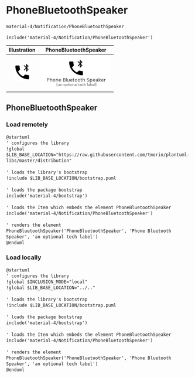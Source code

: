 # PhoneBluetoothSpeaker


```text
material-4/Notification/PhoneBluetoothSpeaker
```

```text
include('material-4/Notification/PhoneBluetoothSpeaker')
```



| Illustration | PhoneBluetoothSpeaker |
| :---: | :---: |
| ![illustration for Illustration](../../material-4/Notification/PhoneBluetoothSpeaker.png) | ![illustration for PhoneBluetoothSpeaker](../../material-4/Notification/PhoneBluetoothSpeaker.Local.png) |




## PhoneBluetoothSpeaker

### Load remotely
```plantuml
@startuml
' configures the library
!global $LIB_BASE_LOCATION="https://raw.githubusercontent.com/tmorin/plantuml-libs/master/distribution"

' loads the library's bootstrap
!include $LIB_BASE_LOCATION/bootstrap.puml

' loads the package bootstrap
include('material-4/bootstrap')

' loads the Item which embeds the element PhoneBluetoothSpeaker
include('material-4/Notification/PhoneBluetoothSpeaker')

' renders the element
PhoneBluetoothSpeaker('PhoneBluetoothSpeaker', 'Phone Bluetooth Speaker', 'an optional tech label')
@enduml
```

### Load locally
```plantuml
@startuml
' configures the library
!global $INCLUSION_MODE="local"
!global $LIB_BASE_LOCATION="../.."

' loads the library's bootstrap
!include $LIB_BASE_LOCATION/bootstrap.puml

' loads the package bootstrap
include('material-4/bootstrap')

' loads the Item which embeds the element PhoneBluetoothSpeaker
include('material-4/Notification/PhoneBluetoothSpeaker')

' renders the element
PhoneBluetoothSpeaker('PhoneBluetoothSpeaker', 'Phone Bluetooth Speaker', 'an optional tech label')
@enduml
```

